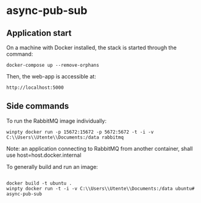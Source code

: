 # async-pub-sub

## Application start

On a machine with Docker installed, the stack is started through the command:

```
docker-compose up --remove-orphans
```

Then, the web-app is accessible at:
```
http://localhost:5000
```

## Side commands

To run the RabbitMQ image individually:

```
winpty docker run -p 15672:15672 -p 5672:5672 -t -i -v C:\\Users\\Utente\\Documents:/data rabbitmq
```

Note: an application connecting to RabbitMQ from another container, shall use host=host.docker.internal

To generally build and run an image:

```

docker build -t ubuntu .
winpty docker run -t -i -v C:\\Users\\Utente\\Documents:/data ubuntu# async-pub-sub
```
